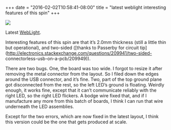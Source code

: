 ﻿+++
date = "2016-02-02T10:58:41-08:00"
title = "latest weblight interesting features of this spin"
+++


![](http://67.media.tumblr.com/c5b0788ceaab574c40cab4e5dcb8064c/tumblr_o1xopt63tL1qly645o1_1280.jpg)  

Latest [WebLight](https://github.com/sowbug/weblight).

Interesting features of this spin are that it’s 2.0mm thickness (still a
little thin but operational), and two-sided ([thanks to Passerby for circuit
tip](http://electronics.stackexchange.com/questions/209941/two-sided-
connectorless-usb-on-a-pcb/209949)).

There are two bugs. One, the board was too wide. I forgot to resize it after
removing the metal connector from the layout. So I filed down the edges around
the USB connector, and it’s fine. Two, part of the top ground plane got
disconnected from the rest, so the left LED’s ground is floating. Weirdly
enough, it works fine, except that it can’t communicate reliably with the
right LED, so the right LED flickers. A bodge wire fixed that, and if I
manufacture any more from this batch of boards, I think I can run that wire
underneath the LED assemblies.

Except for the two errors, which are now fixed in the latest layout, I think
this version could be the one that gets produced at scale.

